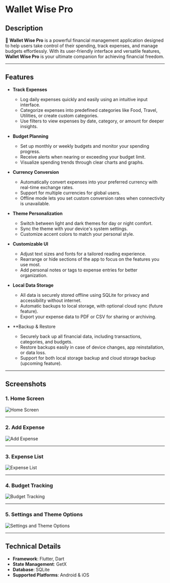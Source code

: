 # Wallet Wise Pro

## Description

💼 **Wallet Wise Pro** is a powerful financial management application designed to help users take control of their spending, track expenses, and manage budgets effortlessly. With its user-friendly interface and versatile features, **Wallet Wise Pro** is your ultimate companion for achieving financial freedom.

---

## Features

- **Track Expenses**  
  - Log daily expenses quickly and easily using an intuitive input interface.  
  - Categorize expenses into predefined categories like Food, Travel, Utilities, or create custom categories.  
  - Use filters to view expenses by date, category, or amount for deeper insights.

- **Budget Planning**  
  - Set up monthly or weekly budgets and monitor your spending progress.  
  - Receive alerts when nearing or exceeding your budget limit.  
  - Visualize spending trends through clear charts and graphs.

- **Currency Conversion**  
  - Automatically convert expenses into your preferred currency with real-time exchange rates.  
  - Support for multiple currencies for global users.  
  - Offline mode lets you set custom conversion rates when connectivity is unavailable.

- **Theme Personalization**  
  - Switch between light and dark themes for day or night comfort.  
  - Sync the theme with your device's system settings.  
  - Customize accent colors to match your personal style.

- **Customizable UI**  
  - Adjust text sizes and fonts for a tailored reading experience.  
  - Rearrange or hide sections of the app to focus on the features you use most.  
  - Add personal notes or tags to expense entries for better organization.

- **Local Data Storage**  
  - All data is securely stored offline using SQLite for privacy and accessibility without internet.  
  - Automatic backups to local storage, with optional cloud sync (future feature).  
  - Export your expense data to PDF or CSV for sharing or archiving.
    
- **Backup & Restore
  - Securely back up all financial data, including transactions, categories, and budgets.
  - Restore backups easily in case of device changes, app reinstallation, or data loss.
  - Support for both local storage backup and cloud storage backup (upcoming feature).
---

## Screenshots

### **1. Home Screen**
![Home Screen](https://github.com/user-attachments/assets/da4e291d-ee17-4ac4-a05e-ce9adb3c0d76)

---

### **2. Add Expense**
![Add Expense](https://github.com/user-attachments/assets/9062469b-1851-431e-b410-bbb8be5218e4)

---

### **3. Expense List**
![Expense List](https://github.com/user-attachments/assets/c673a3c9-6e05-4fed-9cb4-c38a5ead7a42)

---

### **4. Budget Tracking**
![Budget Tracking](https://github.com/user-attachments/assets/6150a917-14c6-46b3-be13-a33043925993)

---

### **5. Settings and Theme Options**
![Settings and Theme Options](https://github.com/user-attachments/assets/09e0562a-43aa-4a62-8f0e-0b8b4305ee9b)

---

## Technical Details

- **Framework**: Flutter, Dart  
- **State Management**: GetX  
- **Database**: SQLite  
- **Supported Platforms**: Android & iOS  
